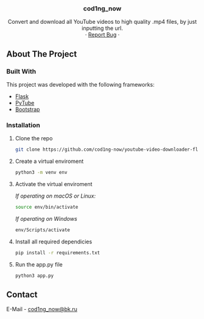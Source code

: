 
  <h3 align="center">cod1ng_now</h3>

  <p align="center">
    Convert and download all YouTube videos to high quality .mp4 files, by just inputting the url.
    <br />
    ·
    <a href="https://github.com/cod1ng-now/youtube-video-downloader-flask">Report Bug</a>
    ·
  </p>
</p>




<!-- ABOUT THE PROJECT -->
## About The Project

### Built With

This project was developed with the following frameworks:

* [Flask](https://flask.palletsprojects.com/en/2.0.x/)
* [PyTube](https://github.com/pytube/pytube)
* [Bootstrap](https://getbootstrap.com)

### Installation

1. Clone the repo
   ```sh
   git clone https://github.com/cod1ng-now/youtube-video-downloader-flask.git
   ```
2. Create a virtual enviroment
   ```sh
   python3 -m venv env
   ```

3. Activate the virtual enviroment

   *If operating on macOS or Linux:*
  
   ```sh
   source env/bin/activate
   ```
   *If operating on Windows*
  
   ```sh
   env/Scripts/activate
   ```
4. Install all required dependicies
   ```sh
   pip install -r requirements.txt
   ```
5. Run the app.py file
   ```sh
   python3 app.py
   ```


<!-- CONTACT -->
## Contact

E-Mail - cod1ng_now@bk.ru


